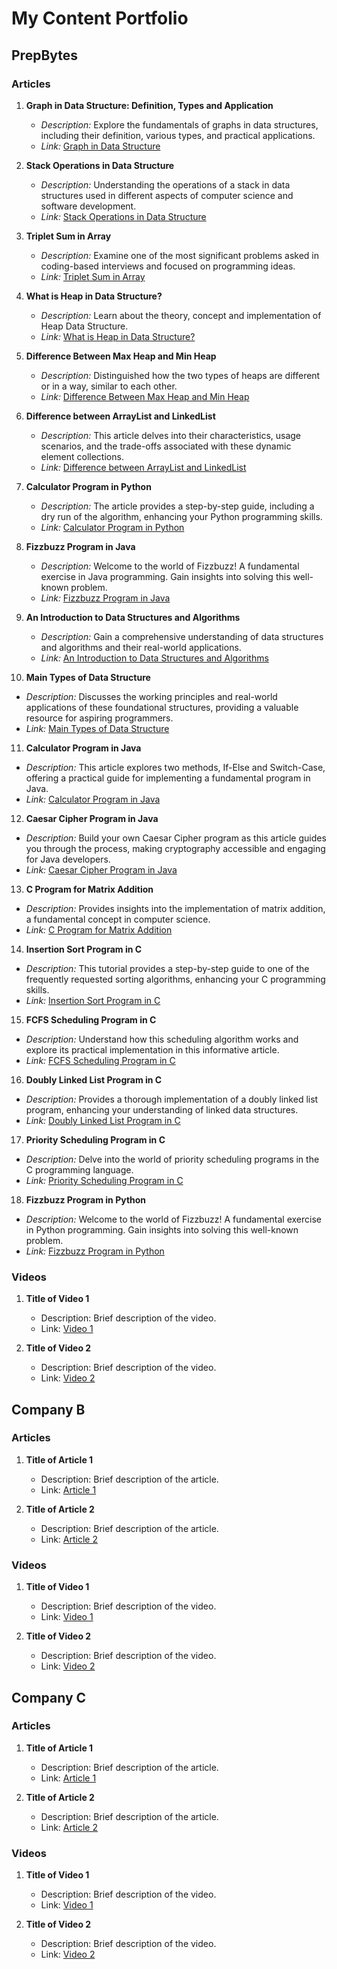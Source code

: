 # My Content Portfolio

## PrepBytes

### Articles

1. **Graph in Data Structure: Definition, Types and Application**
   - *Description:* Explore the fundamentals of graphs in data structures, including their definition, various types, and practical applications.
   - *Link:* [Graph in Data Structure](https://www.prepbytes.com/blog/graphs/graph-in-data-structure/)

2. **Stack Operations in Data Structure**
   - *Description:* Understanding the operations of a stack in data structures used in different aspects of computer science and software development.
   - *Link:* [Stack Operations in Data Structure](https://www.prepbytes.com/blog/stacks/stack-operations-in-data-structure/)

3. **Triplet Sum in Array**
   - *Description:* Examine one of the most significant problems asked in coding-based interviews and focused on programming ideas.
   - *Link:* [Triplet Sum in Array](https://www.prepbytes.com/blog/arrays/triplet-sum-in-array/)

4. **What is Heap in Data Structure?**
   - *Description:* Learn about the theory, concept and implementation of Heap Data Structure.
   - *Link:* [What is Heap in Data Structure?](https://www.prepbytes.com/blog/heap/what-is-heap-in-data-structure/)

5. **Difference Between Max Heap and Min Heap**
   - *Description:* Distinguished how the two types of heaps are different or in a way, similar to each other.
   - *Link:* [Difference Between Max Heap and Min Heap](https://www.prepbytes.com/blog/heap/difference-between-max-heap-and-min-heap/)

6. **Difference between ArrayList and LinkedList**
   - *Description:* This article delves into their characteristics, usage scenarios, and the trade-offs associated with these dynamic element collections.
   - *Link:* [Difference between ArrayList and LinkedList](https://www.prepbytes.com/blog/linked-list/difference-between-arraylist-and-linkedlist/)

7. **Calculator Program in Python**
   - *Description:* The article provides a step-by-step guide, including a dry run of the algorithm, enhancing your Python programming skills.
   - *Link:* [Calculator Program in Python](https://www.prepbytes.com/blog/python/calculator-program-in-python/)

8. **Fizzbuzz Program in Java**
   - *Description:* Welcome to the world of Fizzbuzz! A fundamental exercise in Java programming. Gain insights into solving this well-known problem.
   - *Link:* [Fizzbuzz Program in Java](https://www.prepbytes.com/blog/java/fizzbuzz-program-in-java/)

9. **An Introduction to Data Structures and Algorithms**
   - *Description:* Gain a comprehensive understanding of data structures and algorithms and their real-world applications.
   - *Link:* [An Introduction to Data Structures and Algorithms](https://www.prepbytes.com/blog/data-structure/an-introduction-data-structures-and-algorithms/)

10. **Main Types of Data Structure**
   - *Description:* Discusses the working principles and real-world applications of these foundational structures, providing a valuable resource for aspiring programmers.
   - *Link:* [Main Types of Data Structure](https://www.prepbytes.com/blog/data-structure/main-types-of-data-structure/)

11. **Calculator Program in Java**
   - *Description:* This article explores two methods, If-Else and Switch-Case, offering a practical guide for implementing a fundamental program in Java.
   - *Link:* [Calculator Program in Java](https://www.prepbytes.com/blog/java/calculator-program-in-java/)

12. **Caesar Cipher Program in Java**
   - *Description:* Build your own Caesar Cipher program as this article guides you through the process, making cryptography accessible and engaging for Java developers.
   - *Link:* [Caesar Cipher Program in Java](https://www.prepbytes.com/blog/java/caesar-cipher-program-in-java/)

13. **C Program for Matrix Addition**
   - *Description:* Provides insights into the implementation of matrix addition, a fundamental concept in computer science.
   - *Link:* [C Program for Matrix Addition](https://www.prepbytes.com/blog/c-programming/c-program-for-matrix-addition/)

14. **Insertion Sort Program in C**
   - *Description:* This tutorial provides a step-by-step guide to one of the frequently requested sorting algorithms, enhancing your C programming skills.
   - *Link:* [Insertion Sort Program in C](https://www.prepbytes.com/blog/c-programming/insertion-sort-program-in-c/)

15. **FCFS Scheduling Program in C**
   - *Description:* Understand how this scheduling algorithm works and explore its practical implementation in this informative article.
   - *Link:* [FCFS Scheduling Program in C](https://www.prepbytes.com/blog/c-programming/fcfs-scheduling-program-in-c/)

16. **Doubly Linked List Program in C**
   - *Description:* Provides a thorough implementation of a doubly linked list program, enhancing your understanding of linked data structures.
   - *Link:* [Doubly Linked List Program in C](https://www.prepbytes.com/blog/c-programming/doubly-linked-list-program-in-c/)

17. **Priority Scheduling Program in C**
   - *Description:* Delve into the world of priority scheduling programs in the C programming language.
   - *Link:* [Priority Scheduling Program in C](https://www.prepbytes.com/blog/c-programming/priority-scheduling-program-in-c/)

18. **Fizzbuzz Program in Python**
   - *Description:* Welcome to the world of Fizzbuzz! A fundamental exercise in Python programming. Gain insights into solving this well-known problem.
   - *Link:* [Fizzbuzz Program in Python](https://www.prepbytes.com/blog/python/fizzbuzz-program-in-python/)


### Videos

1. **Title of Video 1**
   - Description: Brief description of the video.
   - Link: [Video 1](link_to_video_1_company_a)

2. **Title of Video 2**
   - Description: Brief description of the video.
   - Link: [Video 2](link_to_video_2_company_a)

## Company B

### Articles

1. **Title of Article 1**
   - Description: Brief description of the article.
   - Link: [Article 1](link_to_article_1_company_b)

2. **Title of Article 2**
   - Description: Brief description of the article.
   - Link: [Article 2](link_to_article_2_company_b)

### Videos

1. **Title of Video 1**
   - Description: Brief description of the video.
   - Link: [Video 1](link_to_video_1_company_b)

2. **Title of Video 2**
   - Description: Brief description of the video.
   - Link: [Video 2](link_to_video_2_company_b)

## Company C

### Articles

1. **Title of Article 1**
   - Description: Brief description of the article.
   - Link: [Article 1](link_to_article_1_company_c)

2. **Title of Article 2**
   - Description: Brief description of the article.
   - Link: [Article 2](link_to_article_2_company_c)

### Videos

1. **Title of Video 1**
   - Description: Brief description of the video.
   - Link: [Video 1](link_to_video_1_company_c)

2. **Title of Video 2**
   - Description: Brief description of the video.
   - Link: [Video 2](link_to_video_2_company_c)
